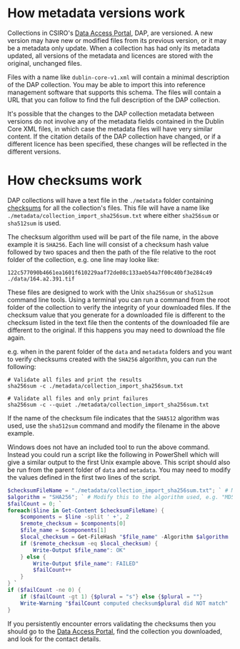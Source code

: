 # How metadata versions work

Collections in CSIRO's [Data Access Portal](https://data.csiro.au), DAP, are
versioned. A new version may have new or modified files from its previous
version, or it may be a metadata only update. When a collection has had only its
metadata updated, all versions of the metadata and licences are stored with the
original, unchanged files.

Files with a name like `dublin-core-v1.xml` will contain a minimal description
of the DAP collection. You may be able to import this into reference management
software that supports this schema. The files will contain a URL that you can
follow to find the full description of the DAP collection.

It's possible that the changes to the DAP collection metadata between versions
do not involve any of the metadata fields contained in the Dublin Core XML
files, in which case the metadata files will have very similar content. If the
citation details of the DAP collection have changed, or if a different licence
has been specified, these changes will be reflected in the different versions.

# How checksums work

DAP collections will have a text file in the `./metadata` folder containing
[checksums](https://en.wikipedia.org/wiki/Checksum) for all the collection's
files. This file will have a name like
`./metadata/collection_import_sha256sum.txt` where either `sha256sum` or
`sha512sum` is used.

The checksum algorithm used will be part of the file name, in the above example
it is `SHA256`. Each line will consist of a checksum hash value followed by
two spaces and then the path of the file relative to the root folder of the
collection, e.g. one line may looke like:

```
122c577090b4661ea1601f610229aaf72de08c133aeb54a7f00c40bf3e284c49  ./data/164.a2.391.tif
```

These files are designed to work with the Unix `sha256sum` or `sha512sum`
command line tools. Using a terminal you can run a command from the root folder
of the collection to verify the integrity of your downloaded files. If the
checksum value that you generate for a downloaded file is different to the
checksum listed in the text file then the contents of the downloaded file are
different to the original. If this happens you may need to download the file
again.

e.g. when in the parent folder of the `data` and `metadata` folders and you want
to verify checksums created with the `SHA256` algorithm, you can run the
following:

```shell
# Validate all files and print the results
sha256sum -c ./metadata/collection_import_sha256sum.txt
```

```shell
# Validate all files and only print failures
sha256sum -c --quiet ./metadata/collection_import_sha256sum.txt
```

If the name of the checksum file indicates that the `SHA512` algorithm was used,
use the `sha512sum` command and modify the filename in the above example.

Windows does not have an included tool to run the above command. Instead
you could run a script like the following in PowerShell which will give a
similar output to the first Unix example above. This script should also be run
from the parent folder of `data` and `metadata`. You may need to modify the 
values defined in the first two lines of the script.

```powershell
$checksumFileName = "./metadata/collection_import_sha256sum.txt"; ` # Modify this to the actual checksum filename if necessary.
$algorithm = "SHA256"; ` # Modify this to the algorithm used, e.g. "MD5", "SHA512", etc.
$failCount = 0; `
foreach($line in Get-Content $checksumFileName) {
    $components = $line -split ' +', 2
    $remote_checksum = $components[0]
    $file_name = $components[1]
    $local_checksum = Get-FileHash "$file_name" -Algorithm $algorithm | Select-Object -ExpandProperty Hash
    if ($remote_checksum -eq $local_checksum) {
        Write-Output $file_name": OK"
    } else {
        Write-Output $file_name": FAILED"
        $failCount++
    }
} `
if ($failCount -ne 0) {
    if ($failCount -gt 1) {$plural = "s"} else {$plural = ""}
    Write-Warning "$failCount computed checksum$plural did NOT match"
}
```

If you persistently encounter errors validating the checksums then you should
go to the [Data Access Portal](https://data.csiro.au), find the collection you
downloaded, and look for the contact details.
